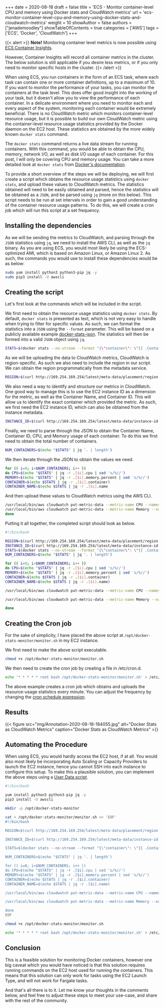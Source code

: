 +++
date = 2020-08-18
draft = false
title = 'ECS - Monitor container-level CPU and memory using Docker stats and CloudWatch metrics'
url = 'ecs-monitor-container-level-cpu-and-memory-using-docker-stats-and-cloudwatch-metrics'
weight = 10
showAuthor = false
authors = ["jenademoodley"]
showTableOfContents = true
categories = ['AWS']
tags = ['ECS', 'Docker', 'CloudWatch']
+++

{{< alert >}}
**Note!** Monitoring container level metrics is now possible using [ECS Container Insights](https://docs.aws.amazon.com/AmazonCloudWatch/latest/monitoring/Container-Insights-metrics-ECS.html).

However, Container Insights will record all container metrics in the cluster. The below solution is still applicable if you desire less metrics, or if you only need to monitor specific hosts in the cluster.
{{< /alert >}}

When using ECS, you run containers in the form of an ECS task, where each task can contain one or more container definitions, up to a maximum of 10. If you want to monitor the performance of your tasks, you can monitor the containers at the task level. This does offer good insight into the working of your task, but it doesn't allow you to view the performance of each container. In a delicate environment where you need to monitor each and every aspect of the system, monitoring each container would be extremely beneficial. There is no CloudWatch metric which monitors container-level resource usage, but it is possible to build our own CloudWatch metric using the container-level resource usage statistics provided by the Docker daemon on the EC2 host. These statistics are obtained by the more widely known `docker stats` command.

The `docker stats` command returns a live data stream for running containers. With this command, you would be able to obtain the CPU, memory, network I/O, as well as disk I/O usage of each container. For this post, I will only be covering CPU and memory usage. You can take a more detailed look at `docker stats` from [Docker's documentation](https://docs.docker.com/engine/reference/commandline/stats/).

To provide a short overview of the steps we will be deploying, we will first create a script which obtains the resource usage statistics using `docker stats`, and upload these values to CloudWatch metrics. The statistics obtained will need to be easily obtained and parsed, hence the statistics will be obtained as a `JSON`, and be parsed using `jq` (more on this below). This script needs to be run at set intervals in order to gain a good understanding of the container resource usage patterns. To do this, we will create a cron job which will run this script at a set frequency.


## Installing the dependencies

As we will be sending the metrics to CloudWatch, and parsing through the `JSON` statistics using `jq`, we need to install the AWS CLI, as well as the `jq` binary. As you are using ECS, you would most likely be using the ECS-optimized AMI, which is based on Amazon Linux, or Amazon Linux 2. As such, the commands you would use to install these dependencies would be as below:

```bash
sudo yum install python3 python3-pip jq -y
sudo pip3 install -U awscli
```

## Creating the script

Let's first look at the commands which will be included in the script.

We first need to obtain the resource usage statistics using `docker stats`. By default, `docker stats` is presented as text, which is not very easy to handle when trying to filter for specific values. As such, we can format the statistics into a `JSON` using the `--format` parameter. This will be based on a publicly available example [docker-stats-json](https://gist.github.com/KyleBanks/8befbf0ae0d0535fa27d33cb67b40bd1). The statistics will then be formed into a valid `JSON` object using `jq`.

```bash
STATS=$(docker stats --no-stream --format "{\"container\": \"{{ .Container }}\",\"name\": \"{{ .Name }}\", \"memory\": { \"raw\": \"{{ .MemUsage }}\", \"percent\": \"{{ .MemPerc }}\"}, \"cpu\": \"{{ .CPUPerc }}\"}" | jq '.' -s -c )
```

As we will be uploading the data to CloudWatch metrics, CloudWatch is region-specific. As such we also need to include the region in our script. We can obtain the region programmatically from the metadata service.

```bash
REGION=$(curl http://169.254.169.254/latest/meta-data/placement/region 2> /dev/null)
```

We also need a way to identify and structure our metrics in CloudWatch. One good way to manage this is to use the EC2 instance ID as a dimension for the metric, as well as the Container Name, and Container ID. This will allow us to identify the exact container which provided the metric. As such, we first need the EC2 instance ID, which can also be obtained from the instance metadata.

```bash
INSTANCE_ID=$(curl http://169.254.169.254/latest/meta-data/instance-id 2> /dev/null)
```

Finally, we need to parse through the JSON to obtain the Container Name, Container ID, CPU, and Memory usage of each container. To do this we first need to obtain the total number of containers.

```bash
NUM_CONTAINERS=$(echo "$STATS" | jq '. | length')
```

We then iterate through the JSON to obtain the values we need.

```bash
for (( i=0; i<$NUM_CONTAINERS; i++ )) 
do CPU=$(echo "$STATS" | jq -r .[$i].cpu | sed 's/%//')
MEMORY=$(echo "$STATS" | jq -r .[$i].memory.percent | sed 's/%//')
CONTAINER=$(echo $STATS | jq -r .[$i].container)
CONTAINER_NAME=$(echo $STATS | jq -r .[$i].name
```

And then upload these values to CloudWatch metrics using the AWS CLI.

```bash
/usr/local/bin/aws cloudwatch put-metric-data --metric-name CPU --namespace DockerStats --unit Percent --value $CPU --dimensions InstanceId=$INSTANCE_ID,ContainerId=$CONTAINER,ContainerName=$CONTAINER_NAME --region $REGION
/usr/local/bin/aws cloudwatch put-metric-data --metric-name Memory --namespace DockerStats --unit Percent --value $MEMORY --dimensions InstanceId=$INSTANCE_ID,ContainerId=$CONTAINER,ContainerName=$CONTAINER_NAME --region $REGION
done
```

Putting it all together, the completed script should look as below.


```bash
#!/bin/bash

REGION=$(curl http://169.254.169.254/latest/meta-data/placement/region 2> /dev/null)
INSTANCE_ID=$(curl http://169.254.169.254/latest/meta-data/instance-id 2> /dev/null)
STATS=$(docker stats --no-stream --format "{\"container\": \"{{ .Container }}\",\"name\": \"{{ .Name }}\", \"memory\": { \"raw\": \"{{ .MemUsage }}\", \"percent\": \"{{ .MemPerc }}\"}, \"cpu\": \"{{ .CPUPerc }}\"}" | jq '.' -s -c )
NUM_CONTAINERS=$(echo "$STATS" | jq '. | length')

for (( i=0; i<$NUM_CONTAINERS; i++ )) 
do CPU=$(echo "$STATS" | jq -r .[$i].cpu | sed 's/%//')
MEMORY=$(echo "$STATS" | jq -r .[$i].memory.percent | sed 's/%//')
CONTAINER=$(echo $STATS | jq -r .[$i].container)
CONTAINER_NAME=$(echo $STATS | jq -r .[$i].name)

/usr/local/bin/aws cloudwatch put-metric-data --metric-name CPU --namespace DockerStats --unit Percent --value $CPU --dimensions InstanceId=$INSTANCE_ID,ContainerId=$CONTAINER,ContainerName=$CONTAINER_NAME --region $REGION

/usr/local/bin/aws cloudwatch put-metric-data --metric-name Memory --namespace DockerStats --unit Percent --value $MEMORY --dimensions InstanceId=$INSTANCE_ID,ContainerId=$CONTAINER,ContainerName=$CONTAINER_NAME --region $REGION

done
```

## Creating the Cron job

For the sake of simplicity, I have placed the above script at `/opt/docker-stats-monitor/monitor.sh` in my EC2 instance.

We first need to make the above script executable.

```bash
chmod +x /opt/docker-stats-monitor/monitor.sh
```

We then need to create the cron job by creating a file in /etc/cron.d.

```bash
echo '* * * * * root bash /opt/docker-stats-monitor/monitor.sh' > /etc/cron.d/docker-stats
```

The above example creates a cron job which obtains and uploads the resource-usage statistics every minute. You can adjust the frequency by changing the [cron schedule expression](https://crontab.guru/).

## Results

{{< figure
    src="img/Annotation-2020-08-18-184055.jpg"
    alt="Docker Stats as CloudWatch Metrics"
    caption="Docker Stats as CloudWatch Metrics"
    >}}

## Automating the Procedure

When using ECS, you would hardly access the EC2 host, if at all. You would also most likely be incorporating Auto Scaling or Capacity Providers to launch the EC2 instance, hence you cannot SSH into each instance to configure this setup. To make this a plausible solution, you can implement the above steps using a [User Data script](https://docs.aws.amazon.com/AWSEC2/latest/UserGuide/user-data.html).

```bash
#!/bin/bash

yum install python3 python3-pip jq -y
pip3 install -U awscli

mkdir -p /opt/docker-stats-monitor

cat > /opt/docker-stats-monitor/monitor.sh << 'EOF'
#!/bin/bash

REGION=$(curl http://169.254.169.254/latest/meta-data/placement/region 2> /dev/null)

INSTANCE_ID=$(curl http://169.254.169.254/latest/meta-data/instance-id 2> /dev/null)

STATS=$(docker stats --no-stream --format "{\"container\": \"{{ .Container }}\",\"name\": \"{{ .Name }}\", \"memory\": { \"raw\": \"{{ .MemUsage }}\", \"percent\": \"{{ .MemPerc }}\"}, \"cpu\": \"{{ .CPUPerc }}\"}" | jq '.' -s -c )

NUM_CONTAINERS=$(echo "$STATS" | jq '. | length')

for (( i=0; i<$NUM_CONTAINERS; i++ )) 
do CPU=$(echo "$STATS" | jq -r .[$i].cpu | sed 's/%//')
MEMORY=$(echo "$STATS" | jq -r .[$i].memory.percent | sed 's/%//')
CONTAINER=$(echo $STATS | jq -r .[$i].container)
CONTAINER_NAME=$(echo $STATS | jq -r .[$i].name)

/usr/local/bin/aws cloudwatch put-metric-data --metric-name CPU --namespace DockerStats --unit Percent --value $CPU --dimensions InstanceId=$INSTANCE_ID,ContainerId=$CONTAINER,ContainerName=$CONTAINER_NAME --region $REGION

/usr/local/bin/aws cloudwatch put-metric-data --metric-name Memory --namespace DockerStats --unit Percent --value $MEMORY --dimensions InstanceId=$INSTANCE_ID,ContainerId=$CONTAINER,ContainerName=$CONTAINER_NAME --region $REGION

done
EOF

chmod +x /opt/docker-stats-monitor/monitor.sh

echo '* * * * * root bash /opt/docker-stats-monitor/monitor.sh' > /etc/cron.d/docker-stats
```

## Conclusion
This is a feasible solution for monitoring Docker containers, however one big caveat which you would have noticed is that this solution requires running commands on the EC2 host used for running the containers. This means that this solution can only work for tasks using the EC2 Launch Type, and will not work for Fargate tasks.

And that's all there is to it. Let me know your thoughts in the comments below, and feel free to adjust these steps to meet your use-case, and share with the rest of the community.